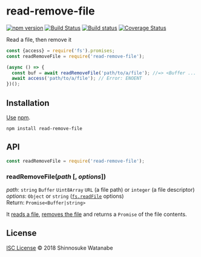 # read-remove-file

[![npm version](https://img.shields.io/npm/v/read-remove-file.svg)](https://www.npmjs.com/package/read-remove-file)
[![Build Status](https://travis-ci.org/shinnn/node-read-remove-file.svg?branch=master)](https://travis-ci.org/shinnn/node-read-remove-file)
[![Build status](https://ci.appveyor.com/api/projects/status/pf1uwmte81vpis5b?svg=true)](https://ci.appveyor.com/project/ShinnosukeWatanabe/node-read-remove-file)
[![Coverage Status](https://coveralls.io/repos/github/shinnn/node-read-remove-file/badge.svg?branch=master)](https://coveralls.io/github/shinnn/node-read-remove-file?branch=master)

Read a file, then remove it

```javascript
const {access} = require('fs').promises;
const readRemoveFile = require('read-remove-file');

(async () => {
  const buf = await readRemoveFile('path/to/a/file'); //=> <Buffer ... >
  await access('path/to/a/file'); // Error: ENOENT
})();
```

## Installation

[Use](https://docs.npmjs.com/cli/install) [npm](https://docs.npmjs.com/getting-started/what-is-npm).

```
npm install read-remove-file
```

## API

```javascript
const readRemoveFile = require('read-remove-file');
```

### readRemoveFile(*path* [, *options*])

*path*: `string` `Buffer` `Uint8Array` `URL` (a file path) or `integer` (a file descriptor)  
*options*: `Object` or `string` ([`fs.readFile`][fs.readFile] options)  
Return: `Promise<Buffer|string>`

It [reads a file][fs.readFile], [removes the file](https://nodejs.org/api/fs.html#fs_fs_unlink_path_callback) and returns a `Promise` of the file contents.

## License

[ISC License](./LICENSE) © 2018 Shinnosuke Watanabe

[fs.readFile]: https://nodejs.org/api/fs.html#fs_fs_readfile_path_options_callback
